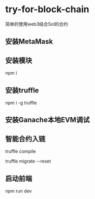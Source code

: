 # try-for-block-chain

简单的使用web3结合Sol的合约

## 安装MetaMask

## 安装模块

npm i

## 安装truffle

npm i -g truffle


## 安装Ganache本地EVM调试


## 智能合约入链

truffle compile

truffle migrate --reset

## 启动前端

npm run dev
